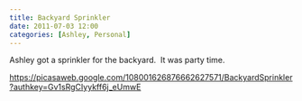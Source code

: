 ```yaml
---
title: Backyard Sprinkler
date: 2011-07-03 12:00
categories: [Ashley, Personal]
---
```

Ashley got a sprinkler for the backyard.  It was party time.

<a href="https://picasaweb.google.com/108001626876662627571/BackyardSprinkler?authkey=Gv1sRgCIyykff6j_eUmwE">https://picasaweb.google.com/108001626876662627571/BackyardSprinkler?authkey=Gv1sRgCIyykff6j_eUmwE</a>
